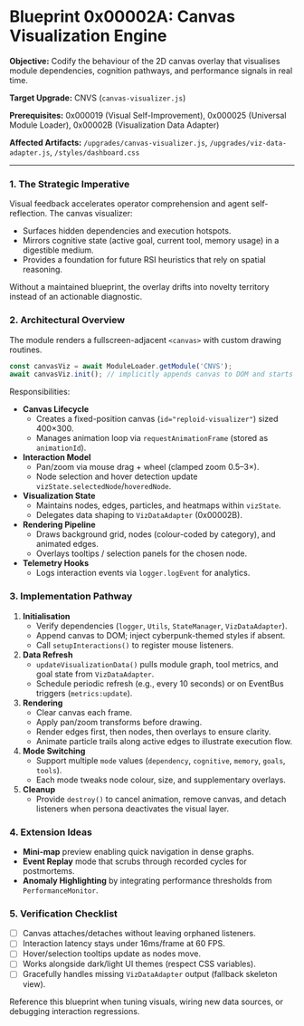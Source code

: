 # Blueprint 0x00002A: Canvas Visualization Engine

**Objective:** Codify the behaviour of the 2D canvas overlay that visualises module dependencies, cognition pathways, and performance signals in real time.

**Target Upgrade:** CNVS (`canvas-visualizer.js`)

**Prerequisites:** 0x000019 (Visual Self-Improvement), 0x000025 (Universal Module Loader), 0x00002B (Visualization Data Adapter)

**Affected Artifacts:** `/upgrades/canvas-visualizer.js`, `/upgrades/viz-data-adapter.js`, `/styles/dashboard.css`

---

### 1. The Strategic Imperative
Visual feedback accelerates operator comprehension and agent self-reflection. The canvas visualizer:
- Surfaces hidden dependencies and execution hotspots.
- Mirrors cognitive state (active goal, current tool, memory usage) in a digestible medium.
- Provides a foundation for future RSI heuristics that rely on spatial reasoning.

Without a maintained blueprint, the overlay drifts into novelty territory instead of an actionable diagnostic.

### 2. Architectural Overview
The module renders a fullscreen-adjacent `<canvas>` with custom drawing routines.

```javascript
const canvasViz = await ModuleLoader.getModule('CNVS');
await canvasViz.init(); // implicitly appends canvas to DOM and starts animation loop
```

Responsibilities:
- **Canvas Lifecycle**
  - Creates a fixed-position canvas (`id="reploid-visualizer"`) sized 400×300.
  - Manages animation loop via `requestAnimationFrame` (stored as `animationId`).
- **Interaction Model**
  - Pan/zoom via mouse drag + wheel (clamped zoom 0.5–3×).
  - Node selection and hover detection update `vizState.selectedNode`/`hoveredNode`.
- **Visualization State**
  - Maintains nodes, edges, particles, and heatmaps within `vizState`.
  - Delegates data shaping to `VizDataAdapter` (0x00002B).
- **Rendering Pipeline**
  - Draws background grid, nodes (colour-coded by category), and animated edges.
  - Overlays tooltips / selection panels for the chosen node.
- **Telemetry Hooks**
  - Logs interaction events via `logger.logEvent` for analytics.

### 3. Implementation Pathway
1. **Initialisation**
   - Verify dependencies (`logger`, `Utils`, `StateManager`, `VizDataAdapter`).
   - Append canvas to DOM; inject cyberpunk-themed styles if absent.
   - Call `setupInteractions()` to register mouse listeners.
2. **Data Refresh**
   - `updateVisualizationData()` pulls module graph, tool metrics, and goal state from `VizDataAdapter`.
   - Schedule periodic refresh (e.g., every 10 seconds) or on EventBus triggers (`metrics:update`).
3. **Rendering**
   - Clear canvas each frame.
   - Apply pan/zoom transforms before drawing.
   - Render edges first, then nodes, then overlays to ensure clarity.
   - Animate particle trails along active edges to illustrate execution flow.
4. **Mode Switching**
   - Support multiple `mode` values (`dependency`, `cognitive`, `memory`, `goals`, `tools`).
   - Each mode tweaks node colour, size, and supplementary overlays.
5. **Cleanup**
   - Provide `destroy()` to cancel animation, remove canvas, and detach listeners when persona deactivates the visual layer.

### 4. Extension Ideas
- **Mini-map** preview enabling quick navigation in dense graphs.
- **Event Replay** mode that scrubs through recorded cycles for postmortems.
- **Anomaly Highlighting** by integrating performance thresholds from `PerformanceMonitor`.

### 5. Verification Checklist
- [ ] Canvas attaches/detaches without leaving orphaned listeners.
- [ ] Interaction latency stays under 16ms/frame at 60 FPS.
- [ ] Hover/selection tooltips update as nodes move.
- [ ] Works alongside dark/light UI themes (respect CSS variables).
- [ ] Gracefully handles missing `VizDataAdapter` output (fallback skeleton view).

Reference this blueprint when tuning visuals, wiring new data sources, or debugging interaction regressions.
